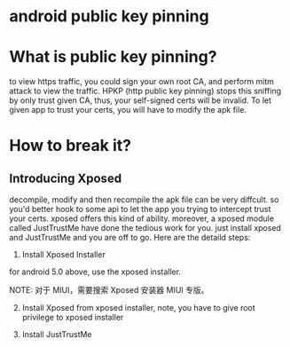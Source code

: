 # android public key pinning

<!--
ID: 7ef96407-8e12-4bf9-8d58-c5ba99e72ff3
Status: publish
Date: 2017-07-07T08:10:00
Modified: 2017-07-07T08:10:00
wp_id: 540
-->

# What is public key pinning?

to view https traffic, you could sign your own root CA, and perform mitm attack to view the traffic. HPKP (http public key pinning) stops this sniffing by only trust given CA, thus, your self-signed certs will be invalid. To let given app to trust your certs, you will have to modify the apk file.

# How to break it?
## Introducing Xposed

decompile, modify and then recompile the apk file can be very diffcult. so you'd better hook to some api to let the app you trying to intercept trust your certs. xposed offers this kind of ability. moreover, a xposed module called JustTrustMe have done the tedious work for you. just install xposed and JustTrustMe and you are off to go. Here are the detaild steps:

1. Install Xposed Installer
		
for android 5.0 above, use the xposed installer.

NOTE: 对于 MIUI，需要搜索 Xposed 安装器 MIUI 专版。
		
2. Install Xposed from xposed installer, note, you have to give root privilege to xposed installer
	
3. Install JustTrustMe